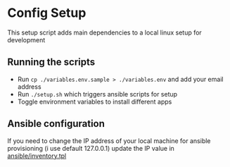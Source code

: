 


# Config Setup

This setup script adds main dependencies to a local linux setup for development

## Running the scripts

* Run `cp ./variables.env.sample > ./variables.env` and add your email address
* Run `./setup.sh` which triggers ansible scripts for setup
* Toggle environment variables to install different apps


## Ansible configuration

If you need to change the IP address of your local machine for ansible provisioning (i use default 127.0.0.1) update the IP value in [ansible/inventory.tpl](ansible/inventory.tpl)